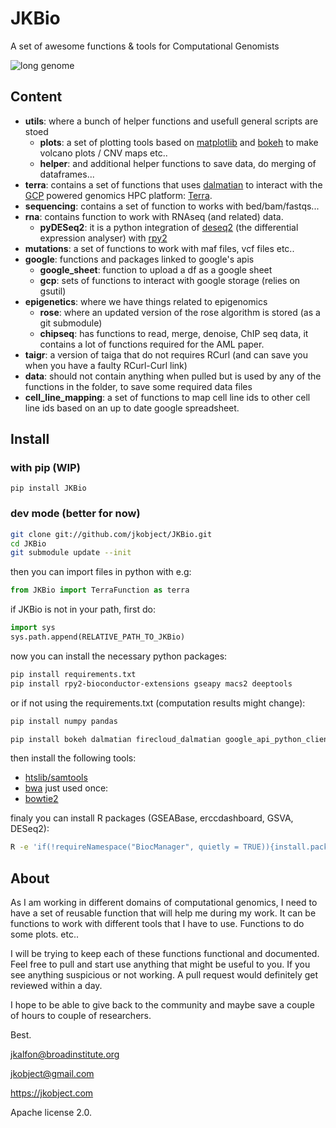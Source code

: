 # JKBio

A set of awesome functions & tools for Computational Genomists

![long genome](genome.jpg)
## Content

- **utils**: where a bunch of helper functions and usefull general scripts are stoed
  - **plots**: a set of plotting tools based on [matplotlib]() and [bokeh]() to make volcano plots / CNV maps etc..
  - **helper**: and additional helper functions to save data, do merging of dataframes...
- **terra**: contains a set of functions that uses [dalmatian]() to interact with the [GCP]() powered genomics HPC platform: [Terra](). 
- **sequencing**: contains a set of function to works with bed/bam/fastqs...
- **rna**: contains function to work with RNAseq (and related) data.
  - **pyDESeq2**: it is a python integration of [deseq2]() (the differential expression analyser) with [rpy2]()
- **mutations**: a set of functions to work with maf files, vcf files etc..
- **google**: functions and packages linked to google's apis
  - **google_sheet**: function to upload a df as a google sheet
  - **gcp**: sets of functions to interact with google storage (relies on gsutil)
- **epigenetics**: where we have things related to epigenomics
  - **rose**: where an updated version of the rose algorithm is stored (as a git submodule)
  - **chipseq**: has functions to read, merge, denoise, ChIP seq data, it contains a lot of functions required for the AML paper.
- **taigr**: a version of taiga that do not requires RCurl (and can save you when you have a faulty RCurl-Curl link)
- **data**: should not contain anything when pulled but is used by any of the functions in the folder, to save some required data files
- **cell_line_mapping**: a set of functions to map cell line ids to other cell line ids based on an up to date google spreadsheet. 


## Install

### with pip (WIP)

`pip install JKBio`
### dev mode (better for now)

```bash
git clone git://github.com/jkobject/JKBio.git
cd JKBio
git submodule update --init
```

then you can import files in python with e.g:
```python
from JKBio import TerraFunction as terra
```

if JKBio is not in your path, first do:

```python
import sys
sys.path.append(RELATIVE_PATH_TO_JKBio)
```

now you can install the necessary python packages:

```bash
pip install requirements.txt
pip install rpy2-bioconductor-extensions gseapy macs2 deeptools
```

or if not using the requirements.txt (computation results might change):

```bash
pip install numpy pandas
```

```bash
pip install bokeh dalmatian firecloud_dalmatian google_api_python_client gsheets gspread ipdb ipython matplotlib Pillow pybedtools pyBigWig pysam pytest requests rpy2 scikit_learn scipy seaborn setuptools taigapy taigapy typing venn rpy2-bioconductor-extensions gseapy macs2 deeptools
```

then install the following tools:
- [htslib/samtools](http://www.htslib.org/)
- [bwa](https://github.com/lh3/bwa)
just used once:
- [bowtie2](http://bowtie-bio.sourceforge.net/bowtie2/index.shtml)

finaly you can install R packages (GSEABase, erccdashboard, GSVA, DESeq2):

```bash
R -e 'if(!requireNamespace("BiocManager", quietly = TRUE)){install.packages("BiocManager")};BiocManager::install(c("GSEABase", "erccdashboard", "GSVA", "DESeq2"));'
```
## About

As I am working in different domains of computational genomics, I need to have a set of reusable function that will help me during my work.
It can be functions to work with different tools that I have to use. Functions to do some plots. etc..

I will be trying to keep each of these functions functional and documented. Feel free to pull and start use anything that might be useful to you.
If you see anything suspicious or not working. A pull request would definitely get reviewed within a day.

I hope to be able to give back to the community and maybe save a couple of hours to couple of researchers.

Best.


jkalfon@broadinstitute.org

jkobject@gmail.com

https://jkobject.com

Apache license 2.0.
